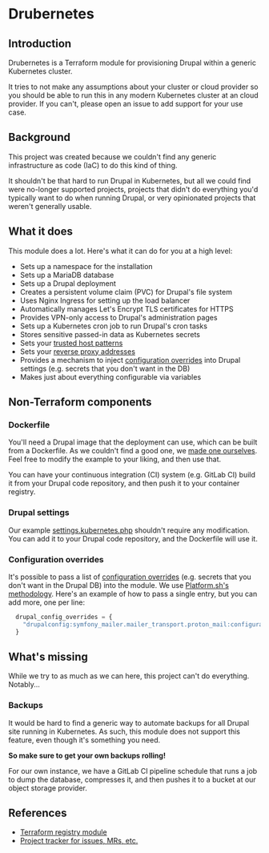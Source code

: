 # Drubernetes

## Introduction

Drubernetes is a Terraform module for provisioning Drupal within a generic Kubernetes cluster.

It tries to not make any assumptions about your cluster or cloud provider so you should be able to run this in any modern Kubernetes cluster at an cloud provider.  If you can't, please open an issue to add support for your use case.

## Background

This project was created because we couldn't find any generic infrastructure as code (IaC) to do this kind of thing.

It shouldn't be that hard to run Drupal in Kubernetes, but all we could find were no-longer supported projects, projects that didn't do everything you'd typically want to do when running Drupal, or very opinionated projects that weren't generally usable.

## What it does

This module does a lot.  Here's what it can do for you at a high level:

* Sets up a namespace for the installation
* Sets up a MariaDB database
* Sets up a Drupal deployment
* Creates a persistent volume claim (PVC) for Drupal's file system
* Uses Nginx Ingress for setting up the load balancer
* Automatically manages Let's Encrypt TLS certificates for HTTPS
* Provides VPN-only access to Drupal's administration pages
* Sets up a Kubernetes cron job to run Drupal's cron tasks
* Stores sensitive passed-in data as Kubernetes secrets
* Sets your [trusted host patterns](https://www.drupal.org/docs/getting-started/installing-drupal/trusted-host-settings)
* Sets your [reverse proxy addresses](https://www.drupal.org/docs/getting-started/installing-drupal/using-a-load-balancer-or-reverse-proxy)
* Provides a mechanism to inject [configuration overrides](https://www.drupal.org/docs/drupal-apis/configuration-api/configuration-override-system) into Drupal settings (e.g. secrets that you don't want in the DB)
* Makes just about everything configurable via variables

## Non-Terraform components

### Dockerfile

You'll need a Drupal image that the deployment can use, which can be built from a Dockerfile.  As we couldn't find a good one, we [made one ourselves](examples/Dockerfile).  Feel free to modify the example to your liking, and then use that.

You can have your continuous integration (CI) system (e.g. GitLab CI) build it from your Drupal code repository, and then push it to your container registry.

### Drupal settings

Our example [settings.kubernetes.php](examples/settings.kubernetes.php) shouldn't require any modification.  You can add it to your Drupal code repository, and the Dockerfile will use it.

### Configuration overrides

It's possible to pass a list of [configuration overrides](https://www.drupal.org/docs/drupal-apis/configuration-api/configuration-override-system) (e.g. secrets that you don't want in the Drupal DB) into the module.  We use [Platform.sh's methodology](https://docs.platform.sh/development/variables.html#implementation-example).  Here's an example of how to pass a single entry, but you can add more, one per line:


```terraform
  drupal_config_overrides = {
    "drupalconfig:symfony_mailer.mailer_transport.proton_mail:configuration:pass" = var.public_address_smtp_password
  }
```

## What's missing

While we try to as much as we can here, this project can't do everything.  Notably...

### Backups

It would be hard to find a generic way to automate backups for all Drupal site running in Kubernetes.  As such, this module does not support this feature, even though it's something you need.

**So make sure to get your own backups rolling!**

For our own instance, we have a GitLab CI pipeline schedule that runs a job to dump the database, compresses it, and then pushes it to a bucket at our object storage provider.

## References

* [Terraform registry module](https://registry.terraform.io/modules/BackUpScale/drupal/kubernetes)
* [Project tracker for issues, MRs, etc.](https://gitlab.com/backupscale/drubernetes)